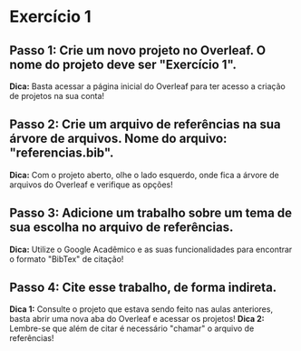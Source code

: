 # **Exercício 1**

## **Passo 1:** Crie um novo projeto no Overleaf. O nome do projeto deve ser "Exercício 1".

**Dica:** Basta acessar a página inicial do Overleaf para ter acesso a criação de projetos na sua conta!

## **Passo 2:** Crie um arquivo de referências na sua árvore de arquivos. Nome do arquivo: "referencias.bib".

**Dica:** Com o projeto aberto, olhe o lado esquerdo, onde fica a árvore de arquivos do Overleaf e verifique as opções!

## **Passo 3:** Adicione um trabalho sobre um tema de sua escolha no arquivo de referências.

**Dica:** Utilize o Google Acadêmico e as suas funcionalidades para encontrar o formato "BibTex" de citação!

## **Passo 4:** Cite esse trabalho, de forma indireta.

**Dica 1:** Consulte o projeto que estava sendo feito nas aulas anteriores, basta abrir uma nova aba do Overleaf e acessar os projetos!
**Dica 2:** Lembre-se que além de citar é necessário "chamar" o arquivo de referências!
